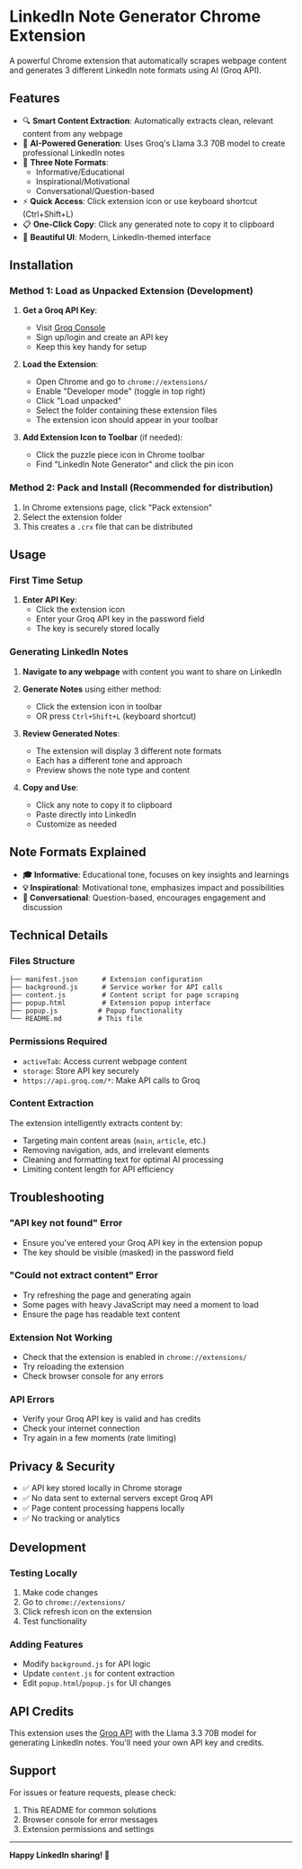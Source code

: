 # LinkedIn Note Generator Chrome Extension

A powerful Chrome extension that automatically scrapes webpage content and generates 3 different LinkedIn note formats using AI (Groq API).

## Features

- 🔍 **Smart Content Extraction**: Automatically extracts clean, relevant content from any webpage
- 🤖 **AI-Powered Generation**: Uses Groq's Llama 3.3 70B model to create professional LinkedIn notes
- 📝 **Three Note Formats**: 
  - Informative/Educational
  - Inspirational/Motivational  
  - Conversational/Question-based
- ⚡ **Quick Access**: Click extension icon or use keyboard shortcut (Ctrl+Shift+L)
- 📋 **One-Click Copy**: Click any generated note to copy it to clipboard
- 🎨 **Beautiful UI**: Modern, LinkedIn-themed interface

## Installation

### Method 1: Load as Unpacked Extension (Development)

1. **Get a Groq API Key**:
   - Visit [Groq Console](https://console.groq.com/)
   - Sign up/login and create an API key
   - Keep this key handy for setup

2. **Load the Extension**:
   - Open Chrome and go to `chrome://extensions/`
   - Enable "Developer mode" (toggle in top right)
   - Click "Load unpacked"
   - Select the folder containing these extension files
   - The extension icon should appear in your toolbar

3. **Add Extension Icon to Toolbar** (if needed):
   - Click the puzzle piece icon in Chrome toolbar
   - Find "LinkedIn Note Generator" and click the pin icon

### Method 2: Pack and Install (Recommended for distribution)

1. In Chrome extensions page, click "Pack extension"
2. Select the extension folder
3. This creates a `.crx` file that can be distributed

## Usage

### First Time Setup

1. **Enter API Key**:
   - Click the extension icon
   - Enter your Groq API key in the password field
   - The key is securely stored locally

### Generating LinkedIn Notes

1. **Navigate to any webpage** with content you want to share on LinkedIn

2. **Generate Notes** using either method:
   - Click the extension icon in toolbar
   - OR press `Ctrl+Shift+L` (keyboard shortcut)

3. **Review Generated Notes**:
   - The extension will display 3 different note formats
   - Each has a different tone and approach
   - Preview shows the note type and content

4. **Copy and Use**:
   - Click any note to copy it to clipboard
   - Paste directly into LinkedIn
   - Customize as needed

## Note Formats Explained

- **🎓 Informative**: Educational tone, focuses on key insights and learnings
- **💡 Inspirational**: Motivational tone, emphasizes impact and possibilities  
- **💬 Conversational**: Question-based, encourages engagement and discussion

## Technical Details

### Files Structure
```
├── manifest.json      # Extension configuration
├── background.js      # Service worker for API calls
├── content.js         # Content script for page scraping
├── popup.html         # Extension popup interface
├── popup.js          # Popup functionality
└── README.md         # This file
```

### Permissions Required
- `activeTab`: Access current webpage content
- `storage`: Store API key securely
- `https://api.groq.com/*`: Make API calls to Groq

### Content Extraction
The extension intelligently extracts content by:
- Targeting main content areas (`main`, `article`, etc.)
- Removing navigation, ads, and irrelevant elements
- Cleaning and formatting text for optimal AI processing
- Limiting content length for API efficiency

## Troubleshooting

### "API key not found" Error
- Ensure you've entered your Groq API key in the extension popup
- The key should be visible (masked) in the password field

### "Could not extract content" Error
- Try refreshing the page and generating again
- Some pages with heavy JavaScript may need a moment to load
- Ensure the page has readable text content

### Extension Not Working
- Check that the extension is enabled in `chrome://extensions/`
- Try reloading the extension
- Check browser console for any errors

### API Errors
- Verify your Groq API key is valid and has credits
- Check your internet connection
- Try again in a few moments (rate limiting)

## Privacy & Security

- ✅ API key stored locally in Chrome storage
- ✅ No data sent to external servers except Groq API
- ✅ Page content processing happens locally
- ✅ No tracking or analytics

## Development

### Testing Locally
1. Make code changes
2. Go to `chrome://extensions/`
3. Click refresh icon on the extension
4. Test functionality

### Adding Features
- Modify `background.js` for API logic
- Update `content.js` for content extraction
- Edit `popup.html`/`popup.js` for UI changes

## API Credits

This extension uses the [Groq API](https://groq.com/) with the Llama 3.3 70B model for generating LinkedIn notes. You'll need your own API key and credits.

## Support

For issues or feature requests, please check:
1. This README for common solutions
2. Browser console for error messages
3. Extension permissions and settings

---

**Happy LinkedIn sharing! 🚀** 